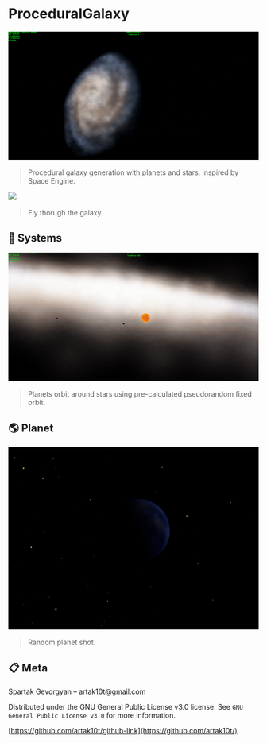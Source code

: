 # ProceduralGalaxy
![](Galaxy.gif)
> Procedural galaxy generation with planets and stars, inspired by Space Engine.

![](Sector.gif)
> Fly thorugh the galaxy.

## :dizzy: Systems

![](System.gif)
> Planets orbit around stars using pre-calculated pseudorandom fixed orbit.

## :earth_americas: Planet

![](Planet.png)
> Random planet shot.

## :clipboard: Meta

Spartak Gevorgyan – artak10t@gmail.com

Distributed under the GNU General Public License v3.0 license. See ``GNU General Public License v3.0`` for more information.

[https://github.com/artak10t/github-link](https://github.com/artak10t/)
